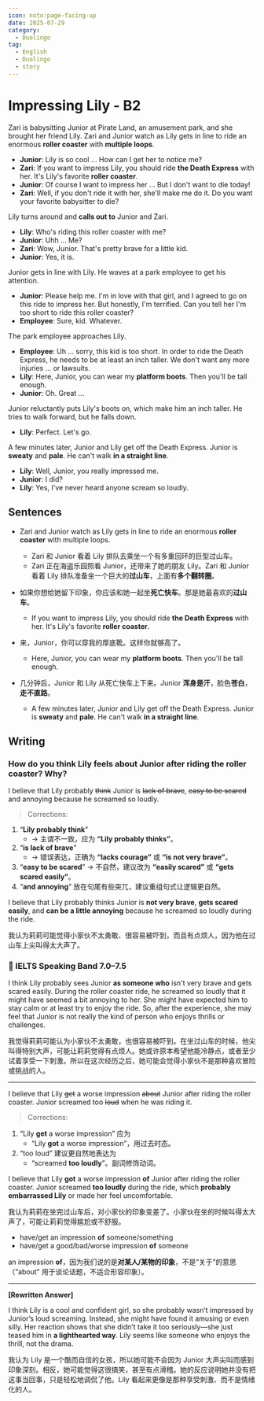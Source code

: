 ```yaml
---
icon: noto:page-facing-up
date: 2025-07-29
category:
  - Duolingo
tag:
  - English
  - Duolingo
  - story
---
```


# Impressing Lily - B2

Zari is babysitting Junior at Pirate Land, an amusement park, and she brought her friend Lily. Zari and Junior watch as Lily gets in line to ride an enormous **roller coaster** with **multiple loops**.

- **Junior**: Lily is so cool ... How can I get her to notice me?
- **Zari**: If you want to impress Lily, you should ride **the Death Express** with her. It's Lily's favorite **roller coaster**.
- **Junior**: Of course I want to impress her ... But I don't want to die today!
- **Zari**: Well, if you don't ride it with her, she'll make me do it. Do you want your favorite babysitter to die?

Lily turns around and **calls out to** Junior and Zari.

- **Lily**: Who's riding this roller coaster with me?
- **Junior**: Uhh ... Me?
- **Zari**: Wow, Junior. That's pretty brave for a little kid.
- **Junior**: Yes, it is.

Junior gets in line with Lily. He waves at a park employee to get his attention.

- **Junior**: Please help me. I'm in love with that girl, and I agreed to go on this ride to impress her. But honestly, I'm terrified. Can you tell her I'm too short to ride this roller coaster?
- **Employee**: Sure, kid. Whatever.

The park employee approaches Lily.

- **Employee**: Uh ... sorry, this kid is too short. In order to ride the Death Express, he needs to be at least an inch taller. We don't want any more injuries ... or lawsuits.
- **Lily**: Here, Junior, you can wear my **platform boots**. Then you'll be tall enough.
- **Junior**: Oh. Great ...

Junior reluctantly puts Lily's boots on, which make him an inch taller. He tries to walk forward, but he falls down.

- **Lily**: Perfect. Let's go.

A few minutes later, Junior and Lily get off the Death Express. Junior is **sweaty** and **pale**. He can't walk **in a straight line**.

- **Lily**: Well, Junior, you really impressed me.
- **Junior**: I did?
- **Lily**: Yes, I've never heard anyone scream so loudly.

## Sentences

- Zari and Junior watch as Lily gets in line to ride an enormous **roller coaster** with multiple loops.

  - Zari 和 Junior 看着 Lily 排队去乘坐一个有多重回环的巨型过山车。
  - Zari 正在海盗乐园照看 Junior，还带来了她的朋友 Lily。Zari 和 Junior 看着 Lily 排队准备坐一个巨大的**过山车**，上面有**多个翻转圈**。

- 如果你想给她留下印象，你应该和她一起坐**死亡快车**。那是她最喜欢的**过山车**。
  - If you want to impress Lily, you should ride **the Death Express** with her. It's Lily's favorite **roller coaster**.
- 来，Junior，你可以穿我的厚底靴。这样你就够高了。
  - Here, Junior, you can wear my **platform boots**. Then you'll be tall enough.
- 几分钟后，Junior 和 Lily 从死亡快车上下来。Junior **浑身是汗**，脸色**苍白**，**走不直路**。
  - A few minutes later, Junior and Lily get off the Death Express. Junior is **sweaty** and **pale**. He can't walk **in a straight line**.

## Writing

### How do you think Lily feels about Junior after riding the roller coaster? Why?

I believe that Lily probably ~~think~~ Junior is ~~lack of brave~~, ~~easy to be scared~~ and annoying because he screamed so loudly.

> Corrections:

1. “**Lily probably think**”
   - → 主谓不一致，应为 **“Lily probably thinks”**。
2. “**is lack of brave**”
   - → 错误表达，正确为 **“lacks courage”** 或 **“is not very brave”**。
3. “**easy to be scared**” → 不自然，建议改为 **“easily scared”** 或 **“gets scared easily”**。
4. “**and annoying**” 放在句尾有些突兀，建议重组句式让逻辑更自然。

I believe that Lily probably thinks Junior is **not very brave**, **gets scared easily**, and **can be a little annoying** because he screamed so loudly during the ride.

我认为莉莉可能觉得小家伙不太勇敢、很容易被吓到，而且有点烦人，因为他在过山车上尖叫得太大声了。

### 🌟 IELTS Speaking Band 7.0–7.5

I think Lily probably sees Junior **as someone who** isn't very brave and gets scared easily. During the roller coaster ride, he screamed so loudly that it might have seemed a bit annoying to her. She might have expected him to stay calm or at least try to enjoy the ride. So, after the experience, she may feel that Junior is not really the kind of person who enjoys thrills or challenges.

我觉得莉莉可能认为小家伙不太勇敢，也很容易被吓到。在坐过山车的时候，他尖叫得特别大声，可能让莉莉觉得有点烦人。她或许原本希望他能冷静点，或者至少试着享受一下刺激。所以在这次经历之后，她可能会觉得小家伙不是那种喜欢冒险或挑战的人。

---

I believe that Lily ~~get~~ a worse impression ~~about~~ Junior after riding the roller coaster. Junior screamed too ~~loud~~ when he was riding it.

> Corrections:

1. “Lily **get** a worse impression” 应为
   - “Lily **got** a worse impression”，用过去时态。
2. “too loud” 建议更自然地表达为
   - “screamed **too loudly**”。副词修饰动词。

I believe that Lily **got** a worse impression **of** Junior after riding the roller coaster. Junior screamed **too loudly** during the ride, which **probably embarrassed Lily** or made her feel uncomfortable.

我认为莉莉在坐完过山车后，对小家伙的印象变差了。小家伙在坐的时候叫得太大声了，可能让莉莉觉得尴尬或不舒服。

- have/get an impression **of** someone/something
- have/get a good/bad/worse impression **of** someone

an impression **of**，因为我们说的是**对某人/某物的印象**，不是“关于”的意思（“about” 用于谈论话题，不适合形容印象）。

---

**[Rewritten Answer]**

I think Lily is a cool and confident girl, so she probably wasn’t impressed by Junior’s loud screaming. Instead, she might have found it amusing or even silly. Her reaction shows that she didn’t take it too seriously—she just teased him in **a lighthearted way**. Lily seems like someone who enjoys the thrill, not the drama.

我认为 Lily 是一个酷而自信的女孩，所以她可能不会因为 Junior 大声尖叫而感到印象深刻。相反，她可能觉得这很搞笑，甚至有点滑稽。她的反应说明她并没有把这事当回事，只是轻松地调侃了他。Lily 看起来更像是那种享受刺激、而不是情绪化的人。

